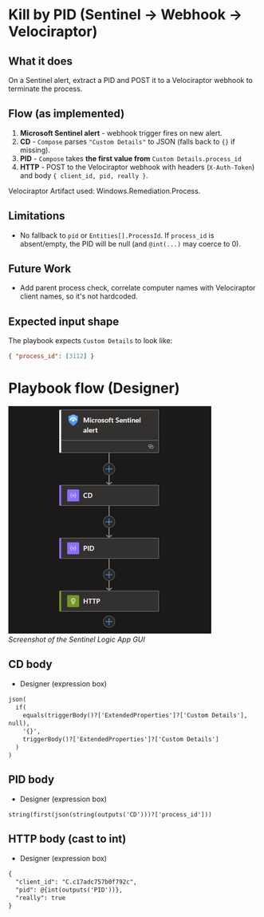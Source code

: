 # Kill by PID (Sentinel -> Webhook -> Velociraptor)

## What it does
On a Sentinel alert, extract a PID and POST it to a Velociraptor webhook to terminate the process.

## Flow (as implemented)
1) **Microsoft Sentinel alert** - webhook trigger fires on new alert.
2) **CD** - `Compose` parses `"Custom Details"` to JSON (falls back to `{}` if missing).
3) **PID** - `Compose` takes **the first value from** `Custom Details.process_id`  
4) **HTTP** - POST to the Velociraptor webhook with headers (`X-Auth-Token`) and body `{ client_id, pid, really }`.

Velociraptor Artifact used: Windows.Remediation.Process.

## Limitations
- No fallback to `pid` or `Entities[].ProcessId`. If `process_id` is absent/empty, the PID will be null (and `@int(...)` may coerce to 0).

## Future Work
- Add parent process check, correlate computer names with Velociraptor client names, so it's not hardcoded.

## Expected input shape
The playbook expects `Custom Details` to look like:
```json
{ "process_id": [3112] }
```

# Playbook flow (Designer)

![kill process playbook screenshot](/detection-lab/images/kppb.png)                                                                                                                                    
*Screenshot of the Sentinel Logic App GUI*

## CD body
- Designer (expression box)
```
json(
  if(
    equals(triggerBody()?['ExtendedProperties']?['Custom Details'], null),
    '{}',
    triggerBody()?['ExtendedProperties']?['Custom Details']
  )
)
```

## PID body
- Designer (expression box)
```
string(first(json(string(outputs('CD')))?['process_id']))
```

## HTTP body (cast to int)
- Designer (expression box)
```
{
  "client_id": "C.c17adc757b0f792c",
  "pid": @{int(outputs('PID'))},
  "really": true
}
```




